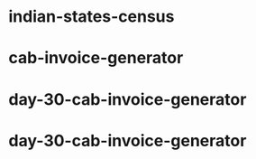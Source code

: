 # indian-states-census
# cab-invoice-generator
# day-30-cab-invoice-generator
# day-30-cab-invoice-generator
